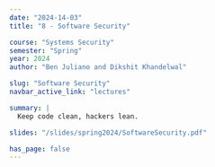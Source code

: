 ```yaml
---
date: "2024-14-03"
title: "8 - Software Security"

course: "Systems Security"
semester: "Spring"
year: 2024
author: "Ben Juliano and Dikshit Khandelwal"

slug: "Software Security"
navbar_active_link: "lectures"

summary: |
  Keep code clean, hackers lean.

slides: "/slides/spring2024/SoftwareSecurity.pdf"

has_page: false
---
```

